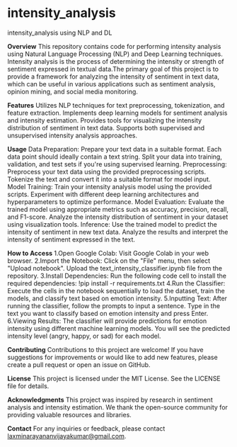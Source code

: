 # intensity_analysis
intensity_analysis using NLP and DL

****Overview****
This repository contains code for performing intensity analysis using Natural Language Processing (NLP) and Deep Learning techniques. Intensity analysis is the process of determining the intensity or strength of sentiment expressed in textual data.The primary goal of this project is to provide a framework for analyzing the intensity of sentiment in text data, which can be useful in various applications such as sentiment analysis, opinion mining, and social media monitoring.

**Features**
Utilizes NLP techniques for text preprocessing, tokenization, and feature extraction.
Implements deep learning models for sentiment analysis and intensity estimation.
Provides tools for visualizing the intensity distribution of sentiment in text data.
Supports both supervised and unsupervised intensity analysis approaches.

**Usage**
Data Preparation:
Prepare your text data in a suitable format. Each data point should ideally contain a text string.
Split your data into training, validation, and test sets if you're using supervised learning.
Preprocessing:
Preprocess your text data using the provided preprocessing scripts.
Tokenize the text and convert it into a suitable format for model input.
Model Training:
Train your intensity analysis model using the provided scripts.
Experiment with different deep learning architectures and hyperparameters to optimize performance.
Model Evaluation:
Evaluate the trained model using appropriate metrics such as accuracy, precision, recall, and F1-score.
Analyze the intensity distribution of sentiment in your dataset using visualization tools.
Inference:
Use the trained model to predict the intensity of sentiment in new text data.
Analyze the results and interpret the intensity of sentiment expressed in the text.

**How to Access**
1.Open Google Colab: Visit Google Colab in your web browser.
2.Import the Notebook: Click on the "File" menu, then select "Upload notebook". Upload the text_intensity_classifier.ipynb file from the repository.
3.Install Dependencies: Run the following code cell to install the required dependencies:
!pip install -r requirements.txt
4.Run the Classifier: Execute the cells in the notebook sequentially to load the dataset, train the models, and classify text based on emotion intensity.
5.Inputting Text: After running the classifier, follow the prompts to input a sentence. Type in the text you want to classify based on emotion intensity and press Enter.
6.Viewing Results: The classifier will provide predictions for emotion intensity using different machine learning models. You will see the predicted intensity level (angry, happy, or sad) for each model.

**Contributing**
Contributions to this project are welcome! If you have suggestions for improvements or would like to add new features, please create a pull request or open an issue on GitHub.

**License**
This project is licensed under the MIT License. See the LICENSE file for details.

**Acknowledgments**
This project was inspired by research in sentiment analysis and intensity estimation.
We thank the open-source community for providing valuable resources and libraries.

**Contact**
For any inquiries or feedback, please contact laxminarayananvijayakumar@gmail.com.

